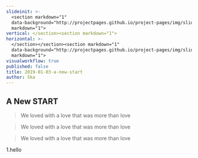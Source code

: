 ```yaml
---
slideinit: >-
  <section markdown="1"
  data-background="http://projectpages.github.io/project-pages/img/slidebackground.png"><section
  markdown="1">
vertical: </section><section markdown="1">
horizontal: >-
  </section></section><section markdown="1"
  data-background="http://projectpages.github.io/project-pages/img/slidebackground.png"><section
  markdown="1">
visualworkflow: true
published: false
title: 2019-01-03-a-new-start
author: Ska
---
```

## A New START

> We loved with a love that was more than love


> We loved with a love that was more than love

> We loved with a love that was more than love


1.hello